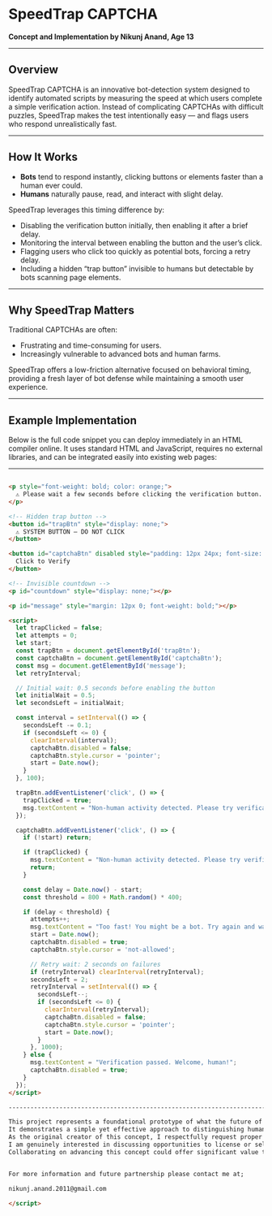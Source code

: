 # SpeedTrap CAPTCHA

**Concept and Implementation by Nikunj Anand, Age 13**

---

## Overview

SpeedTrap CAPTCHA is an innovative bot-detection system designed to identify automated scripts by measuring the speed at which users complete a simple verification action. Instead of complicating CAPTCHAs with difficult puzzles, SpeedTrap makes the test intentionally easy — and flags users who respond unrealistically fast.

---

## How It Works

- **Bots** tend to respond instantly, clicking buttons or elements faster than a human ever could.  
- **Humans** naturally pause, read, and interact with slight delay.

SpeedTrap leverages this timing difference by:

- Disabling the verification button initially, then enabling it after a brief delay.  
- Monitoring the interval between enabling the button and the user’s click.  
- Flagging users who click too quickly as potential bots, forcing a retry delay.  
- Including a hidden “trap button” invisible to humans but detectable by bots scanning page elements.

---

## Why SpeedTrap Matters

Traditional CAPTCHAs are often:

- Frustrating and time-consuming for users.  
- Increasingly vulnerable to advanced bots and human farms.

SpeedTrap offers a low-friction alternative focused on behavioral timing, providing a fresh layer of bot defense while maintaining a smooth user experience.

---

## Example Implementation

Below is the full code snippet you can deploy immediately in an HTML compiler online. It uses standard HTML and JavaScript, requires no external libraries, and can be integrated easily into existing web pages:

------------------------------------------------------------------------------------------------------------------------------------------------------------------------------- 
```html

<p style="font-weight: bold; color: orange;">
  ⚠️ Please wait a few seconds before clicking the verification button. This helps our system verify your browser's authenticity.
</p>

<!-- Hidden trap button -->
<button id="trapBtn" style="display: none;">
  ⚠️ SYSTEM BUTTON — DO NOT CLICK
</button>

<button id="captchaBtn" disabled style="padding: 12px 24px; font-size: 16px; cursor: not-allowed;">
  Click to Verify
</button>

<!-- Invisible countdown -->
<p id="countdown" style="display: none;"></p>

<p id="message" style="margin: 12px 0; font-weight: bold;"></p>

<script>
  let trapClicked = false;
  let attempts = 0;
  let start;
  const trapBtn = document.getElementById('trapBtn');
  const captchaBtn = document.getElementById('captchaBtn');
  const msg = document.getElementById('message');
  let retryInterval;

  // Initial wait: 0.5 seconds before enabling the button
  let initialWait = 0.5;
  let secondsLeft = initialWait;

  const interval = setInterval(() => {
    secondsLeft -= 0.1;
    if (secondsLeft <= 0) {
      clearInterval(interval);
      captchaBtn.disabled = false;
      captchaBtn.style.cursor = 'pointer';
      start = Date.now();
    }
  }, 100);

  trapBtn.addEventListener('click', () => {
    trapClicked = true;
    msg.textContent = "Non-human activity detected. Please try verification again, clicking a bit slower.";
  });

  captchaBtn.addEventListener('click', () => {
    if (!start) return;

    if (trapClicked) {
      msg.textContent = "Non-human activity detected. Please try verification again, clicking a bit slower.";
      return;
    }

    const delay = Date.now() - start;
    const threshold = 800 + Math.random() * 400;

    if (delay < threshold) {
      attempts++;
      msg.textContent = "Too fast! You might be a bot. Try again and wait a few moments before clicking.";
      start = Date.now();
      captchaBtn.disabled = true;
      captchaBtn.style.cursor = 'not-allowed';

      // Retry wait: 2 seconds on failures
      if (retryInterval) clearInterval(retryInterval);
      secondsLeft = 2;
      retryInterval = setInterval(() => {
        secondsLeft--;
        if (secondsLeft <= 0) {
          clearInterval(retryInterval);
          captchaBtn.disabled = false;
          captchaBtn.style.cursor = 'pointer';
          start = Date.now();
        }
      }, 1000);
    } else {
      msg.textContent = "Verification passed. Welcome, human!";
      captchaBtn.disabled = true;
    }
  });
</script>

-------------------------------------------------------------------------------------------------------------------------------------------------------------------------------

This project represents a foundational prototype of what the future of CAPTCHA technology could evolve into. 
It demonstrates a simple yet effective approach to distinguishing humans from bots through behavioral timing rather than traditional complex puzzles. 
As the original creator of this concept, I respectfully request proper recognition and due credit for developing this innovative idea.
I am genuinely interested in discussing opportunities to license or sell this technology to forward-thinking companies aiming to enhance their bot-detection systems. 
Collaborating on advancing this concept could offer significant value to the cybersecurity community and end users alike.


For more information and future partnership please contact me at; 

nikunj.anand.2011@gmail.com

</script>
